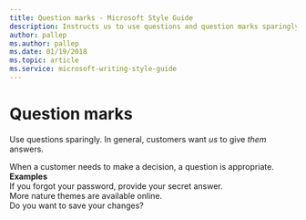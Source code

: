 ```yaml
---
title: Question marks - Microsoft Style Guide
description: Instructs us to use questions and question marks sparingly. In general, customers want us to give them answers unless they need to make a decision.
author: pallep
ms.author: pallep
ms.date: 01/19/2018
ms.topic: article
ms.service: microsoft-writing-style-guide
---
```


# Question marks

Use questions sparingly. In general, customers want *us* to give *them* answers. 

When a customer needs to make a decision, a question is appropriate.<br />
**Examples**  
If you forgot your password, provide your secret answer.   
More nature themes are available online.  
Do you want to save your changes?
